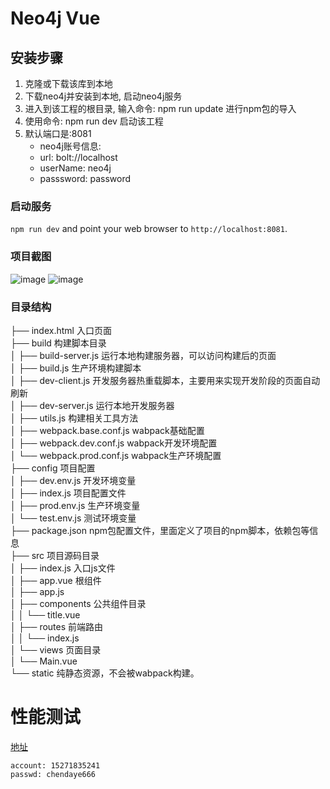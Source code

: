 # Neo4j Vue

## 安装步骤
1. 克隆或下载该库到本地
2. 下载neo4j并安装到本地, 启动neo4j服务
3. 进入到该工程的根目录, 输入命令: npm run update 进行npm包的导入
4. 使用命令: npm run dev 启动该工程
5. 默认端口是:8081
   - neo4j账号信息:
   - url: bolt://localhost
   - userName: neo4j
   - passsword: password

### 启动服务
`npm run dev` and point your web browser to `http://localhost:8081`.

### 项目截图
 ![image](https://github.com/zhq734/neo4j-vue/blob/master/screenshots/项目截图1.png)
 ![image](https://github.com/zhq734/neo4j-vue/blob/master/screenshots/项目截图2.png)

### 目录结构
├── index.html                      入口页面<br/>
├── build                           构建脚本目录<br/>
│   ├── build-server.js                 运行本地构建服务器，可以访问构建后的页面<br/>
│   ├── build.js                        生产环境构建脚本<br/>
│   ├── dev-client.js                   开发服务器热重载脚本，主要用来实现开发阶段的页面自动刷新<br/>
│   ├── dev-server.js                   运行本地开发服务器<br/>
│   ├── utils.js                        构建相关工具方法<br/>
│   ├── webpack.base.conf.js            wabpack基础配置<br/>
│   ├── webpack.dev.conf.js             wabpack开发环境配置<br/>
│   └── webpack.prod.conf.js            wabpack生产环境配置<br/>
├── config                          项目配置<br/>
│   ├── dev.env.js                      开发环境变量<br/>
│   ├── index.js                        项目配置文件<br/>
│   ├── prod.env.js                     生产环境变量<br/>
│   └── test.env.js                     测试环境变量<br/>
├── package.json                    npm包配置文件，里面定义了项目的npm脚本，依赖包等信息<br/>
├── src                             项目源码目录<br/>
│   ├── index.js                         入口js文件<br/>
│   ├── app.vue                         根组件<br/>
│   ├── app.js<br/>
│   ├── components                      公共组件目录<br/>
│   │   └── title.vue<br/>
│   ├── routes                          前端路由<br/>
│   │   └── index.js<br/>
│   └── views                           页面目录<br/>
│       └── Main.vue<br/>
└── static                          纯静态资源，不会被wabpack构建。<br/>


# 性能测试

[地址](http://browser.oneapm.com/index.html#/browser/9992975/overview)

```
account: 15271835241
passwd: chendaye666
```